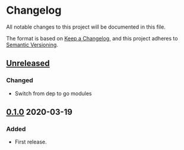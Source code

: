 # Changelog

All notable changes to this project will be documented in this file.

The format is based on [Keep a Changelog](https://keepachangelog.com/en/1.0.0/),
and this project adheres to [Semantic Versioning](https://semver.org/spec/v2.0.0.html).

## [Unreleased]

### Changed

- Switch from dep to go modules

## [0.1.0] 2020-03-19

### Added

- First release.

[Unreleased]: https://github.com/giantswarm/errors/compare/v0.1.0...HEAD
[0.1.0]: https://github.com/giantswarm/errors/releases/tag/v0.1.0

